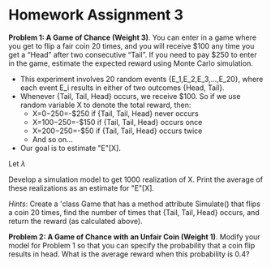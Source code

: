 # Homework Assignment 3


**Problem 1: A Game of Chance (Weight 3)**. You can enter in a game where you get to flip a fair coin 20 times, 
and you will receive $100 any time you get a “Head” after two consecutive “Tail”. 
If you need to pay $250 to enter in the game, estimate the expected reward using Monte Carlo simulation. 

- This experiment involves 20 random events {E_1,E_2,E_3,…,E_20}, where each event E_i results in 
either of two outcomes {Head, Tail}.
- Whenever {Tail, Tail, Head} occurs, we receive $100. So if we use random variable X to denote the total reward, then: 
	- X=$0-$250=-$250 if {Tail, Tail, Head} never occurs
	- X=$100-$250=-$150 if {Tail, Tail, Head} occurs once
	- X=$200-$250=-$50 if {Tail, Tail, Head} occurs twice
	- And so on… 
- Our goal is to estimate "E"[X]. 

Let $\lambda{}$
	
Develop a simulation model to get 1000 realization of X. 
Print the average of these realizations as an estimate for "E"[X].

*Hints*: Create a 'class Game that has a method attribute 
Simulate() that flips a coin 20 times, 
find the number of times that {Tail, Tail, Head} occurs, and return the reward (as calculated above). 

**Problem 2: A Game of Chance with an Unfair Coin (Weight 1)**. 
Modify your model for Problem 1 so that you can specify the probability that a 
coin flip results in head. What is the average reward when this probability is 0.4?

